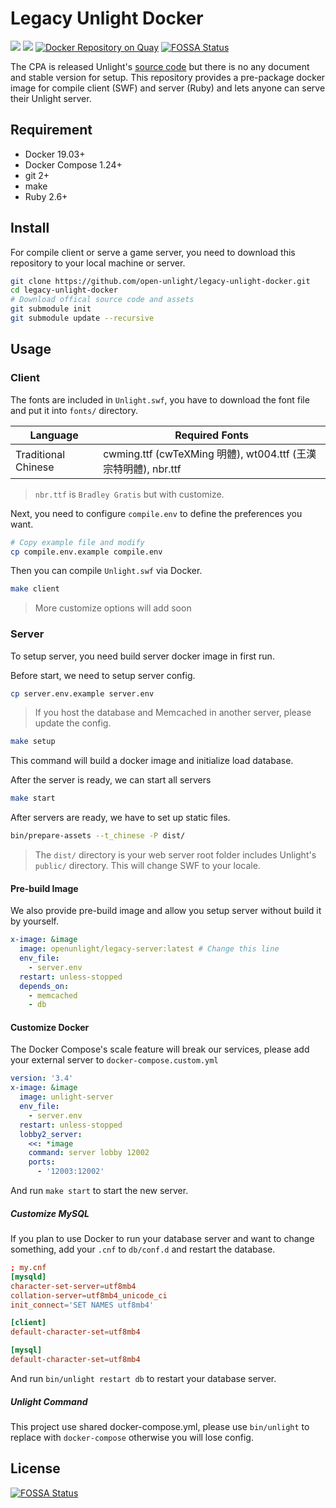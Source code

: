 Legacy Unlight Docker
===

[![](https://images.microbadger.com/badges/image/openunlight/legacy-server.svg)](https://microbadger.com/images/openunlight/legacy-server "Get your own image badge on microbadger.com") [![](https://images.microbadger.com/badges/version/openunlight/legacy-server.svg)](https://microbadger.com/images/openunlight/legacy-server "Get your own version badge on microbadger.com") [![Docker Repository on Quay](https://quay.io/repository/open-unlight/legacy-server/status "Docker Repository on Quay")](https://quay.io/repository/open-unlight/legacy-server)
[![FOSSA Status](https://app.fossa.io/api/projects/git%2Bgithub.com%2Fopen-unlight%2Flegacy-unlight-docker.svg?type=shield)](https://app.fossa.io/projects/git%2Bgithub.com%2Fopen-unlight%2Flegacy-unlight-docker?ref=badge_shield)

The CPA is released Unlight's [source code](https://github.com/unlightcpa/Unlight) but there is no any document and stable version for setup.
This repository provides a pre-package docker image for compile client (SWF) and server (Ruby) and lets anyone can serve their Unlight server.

## Requirement

* Docker 19.03+
* Docker Compose 1.24+
* git 2+
* make
* Ruby 2.6+

## Install

For compile client or serve a game server, you need to download this repository to your local machine or server.

```bash
git clone https://github.com/open-unlight/legacy-unlight-docker.git
cd legacy-unlight-docker
# Download offical source code and assets
git submodule init
git submodule update --recursive
```

## Usage

### Client

The fonts are included in `Unlight.swf`, you have to download the font file and put it into `fonts/` directory.

|Language|Required Fonts|
|--------|--------------|
|Traditional Chinese| cwming.ttf (cwTeXMing 明體), wt004.ttf (王漢宗特明體), nbr.ttf|

> `nbr.ttf` is `Bradley Gratis` but with customize.

Next, you need to configure `compile.env` to define the preferences you want.

```bash
# Copy example file and modify
cp compile.env.example compile.env
```

Then you can compile `Unlight.swf` via Docker.

```bash
make client
```

> More customize options will add soon

### Server

To setup server, you need build server docker image in first run.

Before start, we need to setup server config.

```bash
cp server.env.example server.env
```

> If you host the database and Memcached in another server, please update the config.

```bash
make setup
```

This command will build a docker image and initialize load database.

After the server is ready, we can start all servers

```bash
make start
```

After servers are ready, we have to set up static files.

```bash
bin/prepare-assets --t_chinese -P dist/
```

> The `dist/` directory is your web server root folder includes Unlight's `public/` directory. This will change SWF to your locale.

#### Pre-build Image

We also provide pre-build image and allow you setup server without build it by yourself.

```yaml
x-image: &image
  image: openunlight/legacy-server:latest # Change this line
  env_file:
    - server.env
  restart: unless-stopped
  depends_on:
    - memcached
    - db
```

#### Customize Docker

The Docker Compose's scale feature will break our services, please add your external server to `docker-compose.custom.yml`

```yml
version: '3.4'
x-image: &image
  image: unlight-server
  env_file:
    - server.env
  restart: unless-stopped
  lobby2_server:
    <<: *image
    command: server lobby 12002
    ports:
      - '12003:12002'
```

And run `make start` to start the new server.

##### Customize MySQL

If you plan to use Docker to run your database server and want to change something, add your `.cnf` to `db/conf.d` and restart the database.

```cnf
; my.cnf
[mysqld]
character-set-server=utf8mb4
collation-server=utf8mb4_unicode_ci
init_connect='SET NAMES utf8mb4'

[client]
default-character-set=utf8mb4

[mysql]
default-character-set=utf8mb4
```

And run `bin/unlight restart db` to restart your database server.

##### Unlight Command

This project use shared docker-compose.yml, please use `bin/unlight` to replace with `docker-compose` otherwise you will lose config.


## License
[![FOSSA Status](https://app.fossa.io/api/projects/git%2Bgithub.com%2Fopen-unlight%2Flegacy-unlight-docker.svg?type=large)](https://app.fossa.io/projects/git%2Bgithub.com%2Fopen-unlight%2Flegacy-unlight-docker?ref=badge_large)